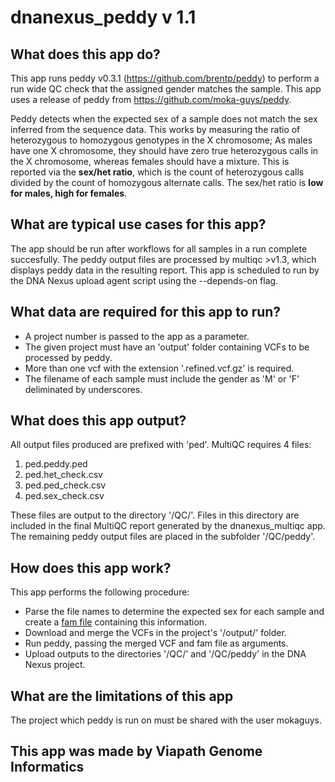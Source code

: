 # dnanexus_peddy v 1.1

## What does this app do?
This app runs peddy v0.3.1 (https://github.com/brentp/peddy) to perform a run wide QC check that the assigned gender matches the sample. This app uses a release of peddy from https://github.com/moka-guys/peddy.

Peddy detects when the expected sex of a sample does not match the sex inferred from the sequence data. This works by measuring the ratio of heterozygous to homozygous genotypes in the X chromosome; As males have one X chromosome, they should have zero true heterozygous calls in the X chromosome, whereas females should have a mixture. This is reported via the  **sex/het ratio**, which is the count of heterozygous calls divided by the count of homozygous alternate calls. The sex/het ratio is **low for males, high for females**.

## What are typical use cases for this app?
The app should be run after workflows for all samples in a run complete succesfully. The peddy output files are processed by multiqc >v1.3, which displays peddy data in the resulting report. This app is scheduled to run by the DNA Nexus upload agent script using the --depends-on flag.

## What data are required for this app to run?
- A project number is passed to the app as a parameter.
- The given project must have an 'output' folder containing VCFs to be processed by peddy. 
- More than one vcf with the extension '.refined.vcf.gz' is required.
- The filename of each sample must include the gender as 'M' or 'F' deliminated by underscores.

## What does this app output?
All output files produced are prefixed with 'ped'. MultiQC requires 4 files:
1. ped.peddy.ped
2. ped.het_check.csv
3. ped.ped_check.csv
4. ped.sex_check.csv

These files are output to the directory '/QC/'. Files in this directory are included in the final MultiQC report generated by the dnanexus_multiqc app. The remaining peddy output files are placed in the subfolder '/QC/peddy'.

## How does this app work?
This app performs the following procedure:
* Parse the file names to determine the expected sex for each sample and create a [fam file](https://www.cog-genomics.org/plink2/formats#fam) containing this information.
* Download and merge the VCFs in the project's '/output/' folder.
* Run peddy, passing the merged VCF and fam file as arguments.
* Upload outputs to the directories '/QC/' and '/QC/peddy' in the DNA Nexus project.

## What are the limitations of this app
The project which peddy is run on must be shared with the user mokaguys.

## This app was made by Viapath Genome Informatics
